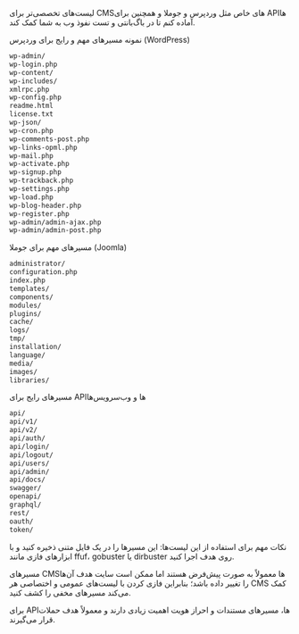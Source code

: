 لیست‌های تخصصی‌تر برای CMSهای خاص مثل وردپرس و جوملا و همچنین برای APIها آماده کنم تا در باگ‌بانتی و تست نفوذ وب به شما کمک کند.

نمونه مسیرهای مهم و رایج برای وردپرس (WordPress)
```bash
wp-admin/
wp-login.php
wp-content/
wp-includes/
xmlrpc.php
wp-config.php
readme.html
license.txt
wp-json/
wp-cron.php
wp-comments-post.php
wp-links-opml.php
wp-mail.php
wp-activate.php
wp-signup.php
wp-trackback.php
wp-settings.php
wp-load.php
wp-blog-header.php
wp-register.php
wp-admin/admin-ajax.php
wp-admin/admin-post.php
```
مسیرهای مهم برای جوملا (Joomla)
```bash
administrator/
configuration.php
index.php
templates/
components/
modules/
plugins/
cache/
logs/
tmp/
installation/
language/
media/
images/
libraries/
```
مسیرهای رایج برای APIها و وب‌سرویس‌ها
```bash
api/
api/v1/
api/v2/
api/auth/
api/login/
api/logout/
api/users/
api/admin/
api/docs/
swagger/
openapi/
graphql/
rest/
oauth/
token/
```
نکات مهم برای استفاده از این لیست‌ها:
این مسیرها را در یک فایل متنی ذخیره کنید و با ابزارهای فازی مانند ffuf، gobuster یا dirbuster روی هدف اجرا کنید.

مسیرهای CMSها معمولاً به صورت پیش‌فرض هستند اما ممکن است سایت هدف آن‌ها را تغییر داده باشد؛ بنابراین فازی کردن با لیست‌های عمومی و اختصاصی هر CMS کمک می‌کند مسیرهای مخفی را کشف کنید.

برای APIها، مسیرهای مستندات و احراز هویت اهمیت زیادی دارند و معمولاً هدف حملات قرار می‌گیرند.
